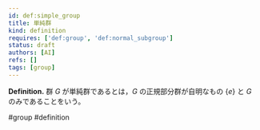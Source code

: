 ```yaml
---
id: def:simple_group
title: 単純群
kind: definition
requires: ['def:group', 'def:normal_subgroup']
status: draft
authors: [AI]
refs: []
tags: [group]
---
```


**Definition.** 群 $G$ が単純群であるとは，$G$ の正規部分群が自明なもの $\{e\}$ と $G$ のみであることをいう。

#group #definition
